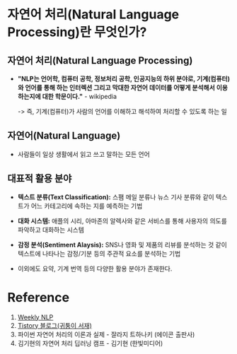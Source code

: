 # 자연어 처리(Natural Language Processing)란 무엇인가?

## 자연어 처리(Natural Language Processing)
- **"NLP는 언어학, 컴퓨터 공학, 정보처리 공학, 인공지능의 하위 분야로, 기계(컴퓨터)와 언어를 통해 하는 인터렉션 그리고 막대한 자연어 데이터를 어떻게 분석해서 이용하는지에 대한 학문이다."** - wikipedia
    
    -> 즉, 기계(컴퓨터)가 사람의 언어를 이해하고 해석하여 처리할 수 있도록 하는 일

## 자연어(Natural Language)
- 사람들이 일상 생활에서 읽고 쓰고 말하는 모든 언어

## 대표적 활용 분야
- **텍스트 분류(Text Classification):** 스팸 메일 분류나 뉴스 기사 분류와 같이 텍스트가 어느 카테고리에 속하는 지를 예측하는 기법

- **대화 시스템:** 애플의 시리, 아마존의 알렉사와 같은 서비스를 통해 사용자의 의도를 파악하고 대화하는 시스템

- **감정 분석(Sentiment Alaysis):** SNS나 영화 및 제품의 리뷰를 분석하는 것 같이 텍스트에 나타나는 감정/기분 등의 주관적 요소를 분석하는 기법

- 이외에도 요약, 기계 번역 등의 다양한 활용 분야가 존재한다.



# Reference 
1. [Weekly NLP](https://jiho-ml.com/weekly-nlp-0/)
2. [Tistory 블로그(귀퉁이 서재)](https://bkshin.tistory.com/entry/NLP-1-%EC%9E%90%EC%97%B0%EC%96%B4-%EC%B2%98%EB%A6%ACNatural-Language-Processing%EB%9E%80-%EB%AC%B4%EC%97%87%EC%9D%B8%EA%B0%80)
3. 파이썬 자연어 처리의 이론과 실제 - 잘라지 트하나키 (에이콘 출판사)
4. 김기현의 자연어 처리 딥러닝 캠프 - 김기현 (한빛미디어)
